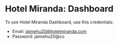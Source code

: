 # Hotel Miranda: Dashboard
To use Hotel Miranda Dashboard, use this credentials: 
- Email: jaimehu20@hotelmiranda.com
- Password: jaimehu20@co
